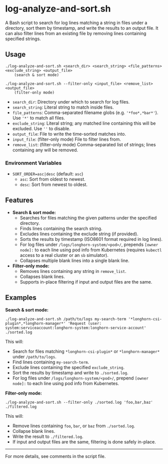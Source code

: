 # log-analyze-and-sort.sh

A Bash script to search for log lines matching a string in files under a directory, sort them by timestamp, and write the results to an output file. It can also filter lines from an existing file by removing lines containing specified strings.

## Usage

```
./log-analyze-and-sort.sh <search_dir> <search_string> <file_patterns> <exclude_string> <output_file>
    (search & sort mode)

./log-analyze-and-sort.sh --filter-only <input_file> <remove_list> <output_file>
    (filter-only mode)
```

- `search_dir`: Directory under which to search for log files.
- `search_string`: Literal string to match inside files.
- `file_patterns`: Comma-separated filename globs (e.g. `'*foo*,*bar*'`). Use `'*'` to match all files.
- `exclude_string`: Literal string; any matched line containing this will be excluded. Use `''` to disable.
- `output_file`: File to write the time-sorted matches into.
- `input_file`: (filter-only mode) File to filter lines from.
- `remove_list`: (filter-only mode) Comma-separated list of strings; lines containing any will be removed.

### Environment Variables
- `SORT_ORDER=asc|desc` (default: `asc`)
  - `asc`: Sort from oldest to newest.
  - `desc`: Sort from newest to oldest.

## Features
- **Search & sort mode:**
  - Searches for files matching the given patterns under the specified directory.
  - Finds lines containing the search string.
  - Excludes lines containing the exclude string (if provided).
  - Sorts the results by timestamp (ISO8601 format required in log lines).
  - For log files under `/logs/longhorn-system/<pod>/`, prepends `[owner node]:` to each line using pod info from Kubernetes (requires `kubectl` access to a real cluster or an `sb` simulator).
  - Collapses multiple blank lines into a single blank line.
- **Filter-only mode:**
  - Removes lines containing any string in `remove_list`.
  - Collapses blank lines.
  - Supports in-place filtering if input and output files are the same.

## Examples

**Search & sort mode:**
```
./log-analyze-and-sort.sh /path/to/logs my-search-term '*longhorn-csi-plugin*,*longhorn-manager*' 'Request (user: system:serviceaccount:longhorn-system:longhorn-service-account' ./sorted.log
```
This will:
- Search for files matching `*longhorn-csi-plugin*` or `*longhorn-manager*` under `/path/to/logs`.
- Find lines containing `my-search-term`.
- Exclude lines containing the specified `exclude_string`.
- Sort the results by timestamp and write to `./sorted.log`.
- For log files under `/logs/longhorn-system/<pod>/`, prepend `[owner node]:` to each line using pod info from Kubernetes.

**Filter-only mode:**
```
./log-analyze-and-sort.sh --filter-only ./sorted.log 'foo,bar,baz' ./filtered.log
```
This will:
- Remove lines containing `foo`, `bar`, or `baz` from `./sorted.log`.
- Collapse blank lines.
- Write the result to `./filtered.log`.
- If input and output files are the same, filtering is done safely in-place.

---

For more details, see comments in the script file.